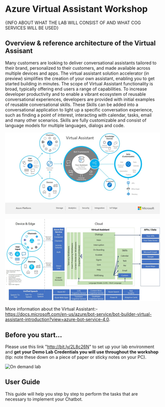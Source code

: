 # Azure Virtual Assistant Workshop
{INFO ABOUT WHAT THE LAB WILL CONSIST OF AND WHAT COG SERVICES WILL BE USED}

## Overview & reference architecture of the Virtual Assisant
Many customers are looking to deliver conversational assistants tailored to their brand, personalized to their customers, and made available across multiple devices and apps. The virtual assistant solution accelerator (in preview) simplifies the creation of your own assistant, enabling you to get started building in minutes. The scope of Virtual Assistant functionality is broad, typically offering end users a range of capabilities. To increase developer productivity and to enable a vibrant ecosystem of reusable conversational experiences, developers are provided with initial examples of reusable conversational skills. These Skills can be added into a conversational application to light up a specific conversation experience, such as finding a point of interest, interacting with calendar, tasks, email and many other scenarios. Skills are fully customizable and consist of language models for multiple languages, dialogs and code.

![Virtual Assistant Overview](https://raw.githubusercontent.com/samaea/virtual-assistant-workshop/master/images/virtual-assistant.jpg)

![Virtual Assistant Reference Architecture](https://raw.githubusercontent.com/samaea/virtual-assistant-workshop/master/images/virtual-assistant-ref-architecture.jpg)

More information about the Virtual Assistant:- https://docs.microsoft.com/en-us/azure/bot-service/bot-builder-virtual-assistant-introduction?view=azure-bot-service-4.0.

## Before you start...
Please use this link "http://bit.ly/2L8c26N" to set up your lab environment and <b>get your Demo Lab Credentials you will use throughout the workshop</b> (tip: note these down on a piece of paper or sticky notes on your PC).


![On demand lab](https://raw.githubusercontent.com/samaea/expensesbotworkshop/master/images/ondemandlab.png)


## User Guide  
This guide will help you step by step to perform the tasks that are necessary to implement your Chatbot.  
